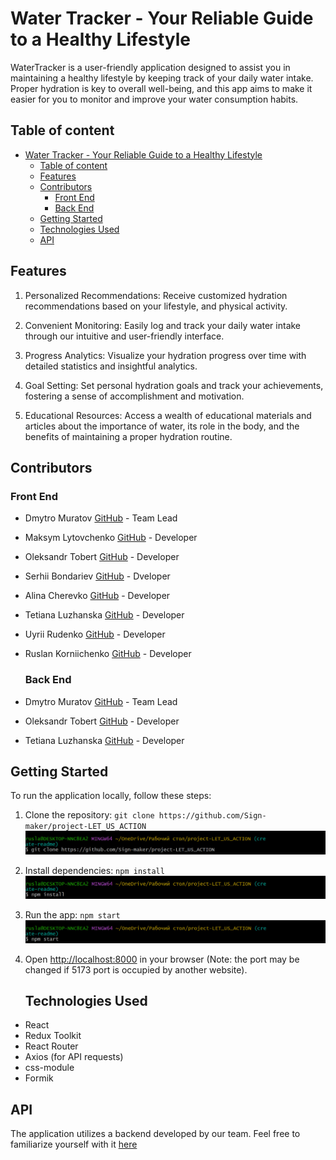 # Water Tracker - Your Reliable Guide to a Healthy Lifestyle

WaterTracker is a user-friendly application designed to assist you in
maintaining a healthy lifestyle by keeping track of your daily water intake.
Proper hydration is key to overall well-being, and this app aims to make it
easier for you to monitor and improve your water consumption habits.

## Table of content

- [Water Tracker - Your Reliable Guide to a Healthy Lifestyle](#water-tracker---your-reliable-guide-to-a-healthy-lifestyle)
  - [Table of content](#table-of-content)
  - [Features](#features)
  - [Contributors](#contributors)
    - [Front End](#front-end)
    - [Back End](#back-end)
  - [Getting Started](#getting-started)
  - [Technologies Used](#technologies-used)
  - [API](#api)

## Features

1. Personalized Recommendations: Receive customized hydration recommendations
   based on your lifestyle, and physical activity.

2. Convenient Monitoring: Easily log and track your daily water intake through
   our intuitive and user-friendly interface.

3. Progress Analytics: Visualize your hydration progress over time with detailed
   statistics and insightful analytics.

4. Goal Setting: Set personal hydration goals and track your achievements,
   fostering a sense of accomplishment and motivation.

5. Educational Resources: Access a wealth of educational materials and articles
   about the importance of water, its role in the body, and the benefits of
   maintaining a proper hydration routine.

## Contributors

### Front End
- Dmytro Muratov [GitHub](https://github.com/Sign-maker) - Team Lead

- Maksym Lytovchenko [GitHub](https://github.com/LITOHA-77) - Developer

- Oleksandr Tobert [GitHub](https://github.com/AlexanderTobert) - Developer

- Serhii Bondariev [GitHub](https://github.com/Serhii-Bondariev) - Dveloper
  
- Alina Cherevko [GitHub](https://github.com/AlinaCherevko) - Developer
  
- Tetiana Luzhanska [GitHub](https://github.com/Tetiana85) - Developer
  
- Uyrii Rudenko [GitHub](https://github.com/barin2010) - Developer
  
- Ruslan Korniichenko [GitHub](https://github.com/RuslanKorni) - Developer


  ### Back End

- Dmytro Muratov [GitHub](https://github.com/Sign-maker) - Team Lead

- Oleksandr Tobert [GitHub](https://github.com/AlexanderTobert) - Developer

- Tetiana Luzhanska [GitHub](https://github.com/Tetiana85) - Developer



## Getting Started

To run the application locally, follow these steps:

1. Clone the repository:
   `git clone https://github.com/Sign-maker/project-LET_US_ACTION`
   <img src = './src/images/readme-img/git clone.png' alt='Example how to clone the repository' >
2. Install dependencies: `npm install`
   <img src = './src/images/readme-img/npm install.png' alt='Example how to install dependencies'>

3. Run the app: `npm start`
   <img src = './src/images/readme-img/npm start.png' alt='Example how to run the app'>

4. Open [http://localhost:8000](http://localhost:8000) in your browser (Note:
   the port may be changed if 5173 port is occupied by another website).

   ## Technologies Used

- React
- Redux Toolkit
- React Router
- Axios (for API requests)
- css-module
- Formik

## API

The application utilizes a backend developed by our team. Feel free to
familiarize yourself with it
[here](https://github.com/Sign-maker/API_project-LET_US_ACTION)
